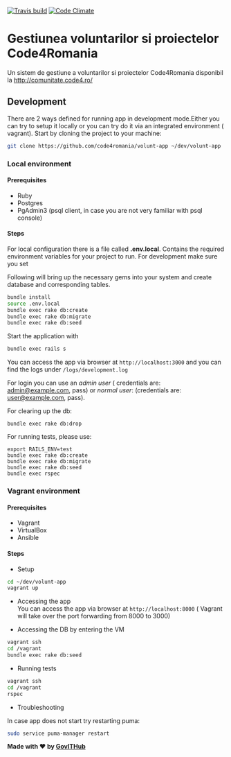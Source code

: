 [![Travis build](https://travis-ci.org/code4romania/volunt-app.svg?branch=master)](https://travis-ci.org/code4romania/volunt-app)
[![Code Climate](https://codeclimate.com/github/code4romania/volunt-app/badges/gpa.svg)](https://codeclimate.com/github/code4romania/volunt-app)

# Gestiunea voluntarilor si proiectelor Code4Romania
Un sistem de gestiune a voluntarilor si proiectelor Code4Romania disponibil la http://comunitate.code4.ro/


## Development

There are 2 ways defined for running app in development mode.Either you can try to setup it 
locally or you can try do it via an integrated environment ( vagrant).
Start by cloning the project to your machine:
```bash
git clone https://github.com/code4romania/volunt-app ~/dev/volunt-app
```

### Local environment 

#### Prerequisites

* Ruby 
* Postgres
* PgAdmin3 (psql client, in case you are not very familiar with psql console)

#### Steps

For local configuration there is a file called  **.env.local**. Contains the required environment
variables for your project to run. For development make sure you set

Following will bring up the necessary gems into your system and create database and
corresponding tables. 

```bash 
bundle install
source .env.local
bundle exec rake db:create
bundle exec rake db:migrate
bundle exec rake db:seed
```

Start the application with 

```bash 
bundle exec rails s
```
 You can access the app via browser at `http://localhost:3000` and you can find the logs under
  `/logs/development.log`
  
  For login you can use an *admin user* ( credentials are: admin@example.com, pass) or
  *normal user*: (credentials are: user@example.com, pass).  

For clearing up the db:

```
bundle exec rake db:drop
```

For running tests, please use:

```
export RAILS_ENV=test
bundle exec rake db:create
bundle exec rake db:migrate
bundle exec rake db:seed
bundle exec rspec
```

### Vagrant environment 

#### Prerequisites

* Vagrant
* VirtualBox
* Ansible

#### Steps 
* Setup 
```bash
cd ~/dev/volunt-app
vagrant up
```
* Accessing the app  
  You can access the app via browser at `http://localhost:8000` ( Vagrant will take over the port forwarding from 8000 to 3000)

* Accessing the DB by entering the VM
```bash
vagrant ssh
cd /vagrant
bundle exec rake db:seed
```
* Running tests
```bash
vagrant ssh
cd /vagrant
rspec
```
* Troubleshooting 

In case app does not start try restarting puma:
```bash
sudo service puma-manager restart
```


**Made with :heart: by [GovITHub](http://ithub.gov.ro)**

